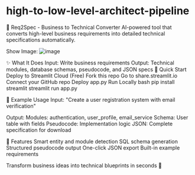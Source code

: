 # high-to-low-level-architect-pipeline
🔧 Req2Spec - Business to Technical Converter
AI-powered tool that converts high-level business requirements into detailed technical specifications automatically.

Show Image:
![image](https://github.com/user-attachments/assets/e95fb815-dd09-4ae4-979a-c53167974e52)

✨ What It Does
Input: Write business requirements
Output: Technical modules, database schemas, pseudocode, and JSON specs
🚀 Quick Start
Deploy to Streamlit Cloud (Free)
Fork this repo
Go to share.streamlit.io
Connect your GitHub repo
Deploy app.py
Run Locally
bash
pip install streamlit
streamlit run app.py

📝 Example Usage
Input:
"Create a user registration system with email verification"

Output:
Modules: authentication, user_profile, email_service
Schema: User table with fields
Pseudocode: Implementation logic
JSON: Complete specification for download

🎯 Features
Smart entity and module detection
SQL schema generation
Structured pseudocode output
One-click JSON export
Built-in example requirements


Transform business ideas into technical blueprints in seconds 🚀

